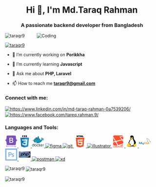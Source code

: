 <h1 align="center">Hi 👋, I'm Md.Taraq Rahman</h1>
<h3 align="center">A passionate backend developer from Bangladesh</h3>
<img align="right" alt="Coding" width="400" src="https://encrypted-tbn0.gstatic.com/images?q=tbn:ANd9GcRfhkH5b6-DX6iCkg-ADW7zOAsSJP3Xml4rLw&usqp=CAU">

<p align="left"> <img 
src="https://komarev.com/ghpvc/?username=taraqr9&label=Profile%20views&color=0e75b6&style=flat" 
alt="taraqr9" /> </p>

<p align="left"> <a 
href="https://github.com/ryo-ma/github-profile-trophy"><img 
src="https://github-profile-trophy.vercel.app/?username=taraqr9" 
alt="taraqr9" /></a> </p>

- 🔭 I’m currently working on **Porikkha**

- 🌱 I’m currently learning **Javascript**

- 💬 Ask me about **PHP, Laravel**

- 📫 How to reach me **taraqr9@gmail.com**

<h3 align="left">Connect with me:</h3>
<p align="left">
<a 
href="https://linkedin.com/in/https://www.linkedin.com/in/md-taraq-rahman-0a7539206/" 
target="blank"><img align="center" 
src="https://raw.githubusercontent.com/rahuldkjain/github-profile-readme-generator/master/src/images/icons/Social/linked-in-alt.svg" 
alt="https://www.linkedin.com/in/md-taraq-rahman-0a7539206/" height="30" 
width="40" /></a>
<a href="https://fb.com/https://www.facebook.com/tareq.rahman.9/" 
target="blank"><img align="center" 
src="https://raw.githubusercontent.com/rahuldkjain/github-profile-readme-generator/master/src/images/icons/Social/facebook.svg" 
alt="https://www.facebook.com/tareq.rahman.9/" height="30" width="40" 
/></a>
</p>

<h3 align="left">Languages and Tools:</h3>
<p align="left"> <a href="https://getbootstrap.com" target="_blank" 
rel="noreferrer"> <img 
src="https://raw.githubusercontent.com/devicons/devicon/master/icons/bootstrap/bootstrap-plain-wordmark.svg" 
alt="bootstrap" width="40" height="40"/> </a> <a 
href="https://www.w3schools.com/css/" target="_blank" rel="noreferrer"> 
<img 
src="https://raw.githubusercontent.com/devicons/devicon/master/icons/css3/css3-original-wordmark.svg" 
alt="css3" width="40" height="40"/> </a> <a href="https://www.docker.com/" 
target="_blank" rel="noreferrer"> <img 
src="https://raw.githubusercontent.com/devicons/devicon/master/icons/docker/docker-original-wordmark.svg" 
alt="docker" width="40" height="40"/> </a> <a 
href="https://www.figma.com/" target="_blank" rel="noreferrer"> <img 
src="https://www.vectorlogo.zone/logos/figma/figma-icon.svg" alt="figma" 
width="40" height="40"/> </a> <a href="https://git-scm.com/" 
target="_blank" rel="noreferrer"> <img 
src="https://www.vectorlogo.zone/logos/git-scm/git-scm-icon.svg" alt="git" 
width="40" height="40"/> </a> <a href="https://www.w3.org/html/" 
target="_blank" rel="noreferrer"> <img 
src="https://raw.githubusercontent.com/devicons/devicon/master/icons/html5/html5-original-wordmark.svg" 
alt="html5" width="40" height="40"/> </a> <a 
href="https://www.adobe.com/in/products/illustrator.html" target="_blank" 
rel="noreferrer"> <img 
src="https://www.vectorlogo.zone/logos/adobe_illustrator/adobe_illustrator-icon.svg" 
alt="illustrator" width="40" height="40"/> </a> <a 
href="https://laravel.com/" target="_blank" rel="noreferrer"> <img 
src="https://raw.githubusercontent.com/devicons/devicon/master/icons/laravel/laravel-plain-wordmark.svg" 
alt="laravel" width="40" height="40"/> </a> <a 
href="https://www.linux.org/" target="_blank" rel="noreferrer"> <img 
src="https://raw.githubusercontent.com/devicons/devicon/master/icons/linux/linux-original.svg" 
alt="linux" width="40" height="40"/> </a> <a href="https://www.mysql.com/" 
target="_blank" rel="noreferrer"> <img 
src="https://raw.githubusercontent.com/devicons/devicon/master/icons/mysql/mysql-original-wordmark.svg" 
alt="mysql" width="40" height="40"/> </a> <a 
href="https://www.photoshop.com/en" target="_blank" rel="noreferrer"> <img 
src="https://raw.githubusercontent.com/devicons/devicon/master/icons/photoshop/photoshop-line.svg" 
alt="photoshop" width="40" height="40"/> </a> <a 
href="https://www.php.net" target="_blank" rel="noreferrer"> <img 
src="https://raw.githubusercontent.com/devicons/devicon/master/icons/php/php-original.svg" 
alt="php" width="40" height="40"/> </a> <a href="https://postman.com" 
target="_blank" rel="noreferrer"> <img 
src="https://www.vectorlogo.zone/logos/getpostman/getpostman-icon.svg" 
alt="postman" width="40" height="40"/> </a> <a 
href="https://www.adobe.com/products/xd.html" target="_blank" 
rel="noreferrer"> <img 
src="https://cdn.worldvectorlogo.com/logos/adobe-xd.svg" alt="xd" 
width="40" height="40"/> </a> </p>

<p><img align="left" 
src="https://github-readme-stats.vercel.app/api/top-langs?username=taraqr9&show_icons=true&locale=en&layout=compact" 
alt="taraqr9" /></p>

<p>&nbsp;<img align="center" 
src="https://github-readme-stats.vercel.app/api?username=taraqr9&show_icons=true&locale=en" 
alt="taraqr9" /></p>

<p><img align="center" 
src="https://github-readme-streak-stats.herokuapp.com/?user=taraqr9&" 
alt="taraqr9" /></p>
